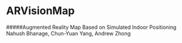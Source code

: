 ARVisionMap
=========== 
#####Augmented Reality Map Based on Simulated Indoor Positioning
Nahush Bhanage, Chun-Yuan Yang, Andrew Zhong
